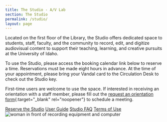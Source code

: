 ```yaml
---
title: The Studio - A/V Lab
section: The Studio
permalink: /studio/
layout: page
---
```

<!--<div class="alert alert-success text-center" role="alert">
  The Studio has moved to Room 122, next to the information desk!
</div>

<div class="alert alert-info text-center" role="alert">
<h2 class="alert-heading h4"><span class="fas fa-clock"></span> Semester Hours</h2>
<p class="h5">Monday - Thursday, 9am - 9pm<br>
Friday, 9am - 7pm<br>
Saturday - Sunday, 12pm - 5pm</p>
<h2 class="alert-heading h4"><span class="fas fa-clock"></span> Summer Hours</h2>
<p class="h5">Monday - Friday, 9am - 6pm</p>
</div>-->

Located on the first floor of the Library, the Studio offers dedicated space to students, staff, faculty, and the community to record, edit, and digitize audiovisual content to support their teaching, learning, and creative pursuits at the University of Idaho. 

To use the Studio, please access the booking calendar link below to reserve a time. Reservations must be made eight hours in advance. At the time of your appointment, please bring your Vandal card to the Circulation Desk to check out the Studio key.

First-time users are welcome to use the space. If interested in receiving an orientation with a staff member, please fill out the [request an orientation form](https://uidaho.co1.qualtrics.com/jfe/form/SV_87Ybp5wTfqm9Cqa){:target="_blank" rel="noopener"} to schedule a meeting.

<div class="text-center my-4">
<a class="btn btn-outline-pride-gold m-2" href="https://libcal.uidaho.edu/booking/AV" target="_blank" rel="noopener">Reserve the Studio</a>
<a class="btn btn-outline-pride-gold m-2" href="https://vandalsuidaho-my.sharepoint.com/:w:/g/personal/hanwendong_uidaho_edu/EZe6R_SuDnZCm2xK7vepWwsBbKSxVMyrv34ANJF66OFxSw?e=VHFEqq" target="_blank" rel="noopener">User Guide</a>
<a class="btn btn-outline-pride-gold m-2" href="{{ '/studio/faq.html' | relative_url }}">Studio FAQ</a>
<a class="btn btn-outline-pride-gold m-2" href="{{ '/studio/termsofuse.html' | relative_url }}">Terms of Use</a>
</div>
<div class="text-center mb-3">
<img class="img-fluid" src="{{ '/rooms/studio.jpg' | prepend: site.lib-media }}" alt="woman in front of recording equipment and computer">
</div>
